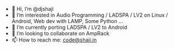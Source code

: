 - 👋 Hi, I’m @djshaji
- 👀 I’m interested in Audio Programming / LADSPA / LV2 on Linux / Android, Web dev with LAMP, Some Python ...
- 🌱 I’m currently porting LADSPA / LV2 to Android
- 💞️ I’m looking to collaborate on AmpRack
- 📫 How to reach me: code@shaji.in

<!---
djshaji/djshaji is a ✨ special ✨ repository because its `README.md` (this file) appears on your GitHub profile.
You can click the Preview link to take a look at your changes.
--->
